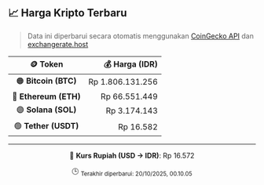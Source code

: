 

<!-- HARGA_KRIPTO -->
## 📈 Harga Kripto Terbaru

> Data ini diperbarui secara otomatis menggunakan [CoinGecko API](https://www.coingecko.com/) dan [exchangerate.host](https://exchangerate.host/)

<div align="center">

| 🪙 Token | 💰 Harga (IDR) |
|:------:|---------------:|
| 🟠 **Bitcoin (BTC)**   | Rp 1.806.131.256 |
| 🔵 **Ethereum (ETH)**  | Rp 66.551.449 |
| 🟣 **Solana (SOL)**    | Rp 3.174.143 |
| 🟢 **Tether (USDT)**   | Rp 16.582 |

---

💱 **Kurs Rupiah (USD → IDR)**: Rp 16.572

🕒 <sub>Terakhir diperbarui: 20/10/2025, 00.10.05</sub>

</div>
<!-- /HARGA_KRIPTO -->